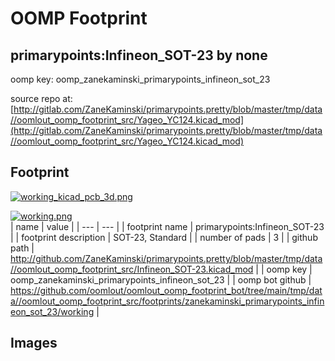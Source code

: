 # OOMP Footprint  
## primarypoints:Infineon_SOT-23  by none  
  
oomp key: oomp_zanekaminski_primarypoints_infineon_sot_23  
  
source repo at: [http://gitlab.com/ZaneKaminski/primarypoints.pretty/blob/master/tmp/data//oomlout_oomp_footprint_src/Yageo_YC124.kicad_mod](http://gitlab.com/ZaneKaminski/primarypoints.pretty/blob/master/tmp/data//oomlout_oomp_footprint_src/Yageo_YC124.kicad_mod)  
## Footprint  
  
[![working_kicad_pcb_3d.png](working_kicad_pcb_3d_600.png)](working_kicad_pcb_3d.png)  
  
[![working.png](working_600.png)](working.png)  
| name | value | 
| --- | --- | 
| footprint name | primarypoints:Infineon_SOT-23 | 
| footprint description | SOT-23, Standard | 
| number of pads | 3 | 
| github path | http://github.com/ZaneKaminski/primarypoints.pretty/blob/master/tmp/data//oomlout_oomp_footprint_src/Infineon_SOT-23.kicad_mod | 
| oomp key | oomp_zanekaminski_primarypoints_infineon_sot_23 | 
| oomp bot github | https://github.com/oomlout/oomlout_oomp_footprint_bot/tree/main/tmp/data//oomlout_oomp_footprint_src/footprints/zanekaminski_primarypoints_infineon_sot_23/working | 
## Images  
